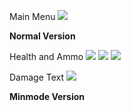 Main Menu
<img><img src='http://img259.imageshack.us/img259/9471/ssmainmenu.jpg' /></img>

<b>Normal Version</b>

Health and Ammo
<img><img src='http://img39.imageshack.us/img39/8599/ssnnormalhealthandammo.jpg' /></img>
<img><img src='http://img827.imageshack.us/img827/4973/ssnbuffedhealth.jpg' /></img>
<img><img src='http://img198.imageshack.us/img198/2741/ssnlowhealth.jpg' /></img>

Damage Text
<img><img src='http://img43.imageshack.us/img43/3783/ssndamagetext.jpg' /></img>

<b>Minmode Version</b>